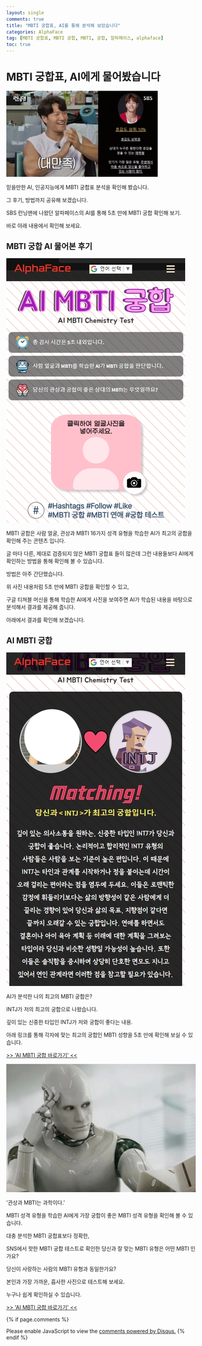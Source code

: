 ```yaml
---
layout: single
comments: true
title: "MBTI 궁합표, AI를 통해 분석해 보았습니다"
categories: AlphaFace
tag: [MBTI 궁합표, MBTI 궁합, MBTI, 궁합, 알파페이스, alphaface]
toc: true
---
```



  <!-- Google addsense -->
  <script async src="https://pagead2.googlesyndication.com/pagead/js/adsbygoogle.js?client=ca-pub-2367691231152778"
    crossorigin="anonymous"></script>
  <!-- 상단 2개 -->
  <ins class="adsbygoogle" style="display:block" data-ad-client="ca-pub-2367691231152778" data-ad-slot="7442206282"
    data-ad-format="auto" data-full-width-responsive="true"></ins>
  <script>
    (adsbygoogle = window.adsbygoogle || []).push({});
  </script>


# MBTI 궁합표, AI에게 물어봤습니다

![mbtichemistry](/assets/img/30-1.jpg)

믿을만한 AI, 인공지능에게 MBTI 궁합표 분석을 확인해 봤습니다.

그 후기, 방법까지 공유해 보겠습니다.

SBS 런닝맨에 나왔던 알파페이스의 AI를 통해 5초 만에 MBTI 궁합 확인해 보기.

바로 아래 내용에서 확인해 보세요.


## MBTI 궁합 AI 물어본 후기

![mbtichemistry](/assets/img/44-3.jpg)

MBTI 궁합은 사람 얼굴, 관상과 MBTI 16가지 성격 유형을 학습한 AI가 최고의 궁합을 확인해 주는 콘텐츠 입니다.

글 마다 다른, 제대로 검증되지 않은 MBTI 궁합표 들이 많은데 그런 내용들보다 AI에게 확인하는 방법을 통해 확인해 볼 수 있습니다.

방법은 아주 간단했습니다.

위 사진 내용처럼 5초 만에 MBTI 궁합을 확인할 수 있고,

구글 티쳐블 머신을 통해 학습한 AI에게 사진을 보여주면 AI가 학습된 내용을 바탕으로 분석해서 결과를 제공해 줍니다.

아래에서 결과를 확인해 보겠습니다.


## AI MBTI 궁합

![mbtichemistry](/assets/img/45-1.jpg)

AI가 분석한 나의 최고의 MBTI 궁합은?

INTJ가 저의 최고의 궁합으로 나왔습니다.

깊이 있는 신중한 타입인 INTJ가 저와 궁합이 좋다는 내용.

아래 링크를 통해 각자에 맞는 최고의 궁합인 MBTI 성향을 5초 만에 확인해 보실 수 있습니다.

<a href="https://alphaface-ai.com/mbtichemistry/">>> 'AI MBTI 궁합 바로가기' <<</a>


![ai](/assets/img/44-2.jpg)

'관상과 MBTI는 과학이다.'

MBTI 성격 유형을 학습한 AI에게 가장 궁합이 좋은 MBTI 성격 유형을 확인해 볼 수 있습니다.

대충 분석한 MBTI 궁합표보다 정확한,

SNS에서 핫한 MBTI 궁합 테스트로 확인한 당신과 잘 맞는 MBTI 유형은 어떤 MBTI 인가요?

당신이 사랑하는 사람의 MBTI 유형과 동일한가요?

본인과 가장 가까운, 흡사한 사진으로 테스트해 보세요.

누구나 쉽게 확인하실 수 있습니다.

<a href="https://alphaface-ai.com/mbtichemistry/">>> 'AI MBTI 궁합 바로가기' <<</a>


  <!-- Google addsense -->
  <script async src="https://pagead2.googlesyndication.com/pagead/js/adsbygoogle.js?client=ca-pub-2367691231152778"
    crossorigin="anonymous"></script>
  <!-- alphaface.footer.add -->
  <ins class="adsbygoogle" style="display:block" data-ad-client="ca-pub-2367691231152778" data-ad-slot="8141421734"
    data-ad-format="auto" data-full-width-responsive="true"></ins>
  <script>
    (adsbygoogle = window.adsbygoogle || []).push({});
  </script>


{% if page.comments %}
<div id="disqus_thread"></div>
<script>
    /**
    *  RECOMMENDED CONFIGURATION VARIABLES: EDIT AND UNCOMMENT THE SECTION BELOW TO INSERT DYNAMIC VALUES FROM YOUR PLATFORM OR CMS.
    *  LEARN WHY DEFINING THESE VARIABLES IS IMPORTANT: https://disqus.com/admin/universalcode/#configuration-variables    */
    
    var disqus_config = function () {
    this.page.url = "{{ page.url | absolute_url }};";  // Replace PAGE_URL with your page's canonical URL variable
    this.page.identifier = "{{ page.id }}";; // Replace PAGE_IDENTIFIER with your page's unique identifier variable
    };
    
    (function() { // DON'T EDIT BELOW THIS LINE
    var d = document, s = d.createElement('script');
    s.src = 'https://alphafaceblog.disqus.com/embed.js';
    s.setAttribute('data-timestamp', +new Date());
    (d.head || d.body).appendChild(s);
    })();
</script>
<noscript>Please enable JavaScript to view the <a href="https://disqus.com/?ref_noscript">comments powered by Disqus.</a></noscript>
{% endif %}